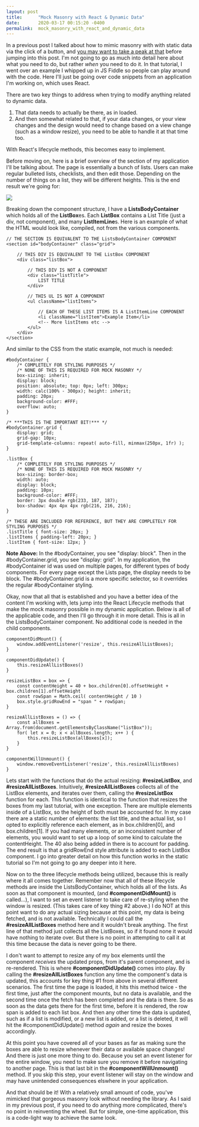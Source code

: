 ```yaml
---
layout: post
title:      "Mock Masonry with React & Dynamic Data"
date:       2020-03-17 00:15:20 -0400
permalink:  mock_masonry_with_react_and_dynamic_data
---
```



In a previous post I talked about how to mimic masonry with with static data via the click of a button, and [you may want to take a peak at that](https://saranderson13.github.io/how_to_mimic_masonry_with_css_grid_vanilla_js) before jumping into this post. I'm not going to go as much into detail here about what you need to do, but rather *when* you need to do it. In that tutorial, I went over an example I whipped up in JS Fiddle so people can play around with the code. Here I'll just be going over code snippets from an application I'm working on, which uses React. 

There are two key things to address when trying to modify anything related to dynamic data. 

1. That data needs to actually be there, as in loaded. 
2. And then somewhat related to that, if your data changes, or your view changes and the design would need to change based on a view change (such as a window resize), you need to be able to handle it at that time too. 

With React's lifecycle methods, this becomes easy to implement. 

Before moving on, here is a brief overview of the section of my application I'll be talking about. The page is essentially a bunch of lists. Users can make regular bulleted lists, checklists, and then edit those. Depending on the number of things on a list, they will be different heights. This is the end result we're going for:

![](https://i.ibb.co/C6vkcCX/Aesthetic-Lists.png)

Breaking down the component structure, I have a **ListsBodyContainer** which holds all of the **ListBox**es. Each **ListBox** contains a List Title (just a div, not component), and many **ListItemLine**s. Here is an example of what the HTML would look like, compiled, not from the various components.

```
// THE SECTION IS EQUIVALENT TO THE ListsBodyContainer COMPONENT
<section id="bodyContainer" class="grid">

    // THIS DIV IS EQUIVALENT TO THE ListBox COMPONENT
    <div class="listBox">
		
        // THIS DIV IS NOT A COMPONENT
        <div class="listTitle">
            LIST TITLE
        </div>
				
        // THIS UL IS NOT A COMPONENT
        <ul className="listItems">
				    
            // EACH OF THESE LIST ITEMS IS A ListItemLine COMPONENT
            <li className="listItem">Example Item</li>
            <!-- More listItems etc -->
        </ul>
    </div>
</section>
```

And similar to the CSS from the static example, not much is needed:


```
#bodyContainer {
    /* COMPLETELY FOR STYLING PURPOSES */
    /* NONE OF THIS IS REQUIRED FOR MOCK MASONRY */
    box-sizing: inherit;
    display: block;
    position: absolute; top: 0px; left: 300px;
    width: calc(100% - 300px); height: inherit;
    padding: 20px;
    background-color: #FFF;
    overflow: auto;
}

/* ***THIS IS THE IMPORTANT BIT!*** */
#bodyContainer.grid {
    display: grid;
    grid-gap: 10px;
    grid-template-columns: repeat( auto-fill, minmax(250px, 1fr) );
}
    
.listBox {
    /* COMPLETELY FOR STYLING PURPOSES */
    /* NONE OF THIS IS REQUIRED FOR MOCK MASONRY */
    box-sizing: border-box;
    width: auto;
    display: block;
    padding: 10px;
    background-color: #FFF;
    border: 3px double rgb(233, 187, 187);
    box-shadow: 4px 4px 4px rgb(216, 216, 216);
}

/* THESE ARE INCLUDED FOR REFERENCE, BUT THEY ARE COMPLETELY FOR STYLING PURPOSES */
.listTitle { font-size: 20px; }
.listItems { padding-left: 20px; }
.listItem { font-size: 12px; }
```

**Note Above:** In the #bodyContainer, you see "display: block". Then in the #bodyContainer.grid, you see "display: grid". In my application, the #bodyContainer id was used on multiple pages, for different types of body components. For every page except the Lists page, the display needs to be block. The #bodyContainer.grid is a more specific selector, so it overrides the regular #bodyContainer styling.

Okay, now that all that is established and you have a better idea of the content I'm working with, lets jump into the React Lifecycle methods that make the mock masonry possible in my dynamic application. Below is all of the applicable code, and then I'll go through it in more detail. This is all in the ListsBodyContainer component. No additional code is needed in the child components.

```
componentDidMount() {
    window.addEventListener('resize', this.resizeAllListBoxes);
}

componentDidUpdate() {
    this.resizeAllListBoxes()
}

resizeListBox = box => {
    const contentHeight = 40 + box.children[0].offsetHeight + box.children[1].offsetHeight
    const rowSpan = Math.ceil( contentHeight / 10 )
    box.style.gridRowEnd = "span " + rowSpan;
}

resizeAllListBoxes = () => {
    const allBoxes = Array.from(document.getElementsByClassName("listBox"));
    for( let x = 0; x < allBoxes.length; x++ ) {
        this.resizeListBox(allBoxes[x]);
    }
}

componentWillUnmount() {
    window.removeEventListener('resize', this.resizeAllListBoxes)
}
```

Lets start with the functions that do the actual resizing: **#resizeListBox**, and **#resizeAllListBoxes**. Intuitively, **#resizeAllListBoxes** collects all of the ListBox elements, and iterates over them, calling the **#resizeListBox** function for each. This function is identical to the function that resizes the boxes from my last tutorial, with one exception. There are multiple elements inside of a ListBox, so the height of both must be accounted for. In my case there are a static number of elements: the list title, and the actual list, so I opted to explicitly reference each element, as in box.children[0], and box.children[1]. If you had many elements, or an inconsistent number of elements, you would want to set up a loop of some kind to calculate the contentHeight. The 40 also being added in there is to account for padding. The end result is that a gridRowEnd style attribute is added to each ListBox component. I go into greater detail on how this function works in the static tutorial so I'm not going to go any deeper into it here.

Now on to the three lifecycle methods being utilized, because this is really where it all comes together. Remember now that all of these lifecycle methods are inside the ListsBodyContainer, which holds all of the lists. As soon as that component is mounted, (and **#componentDidMount()** is called...), I want to set an event listener to take care of re-styling when the window is resized. (This takes care of key thing #2 above.) I do NOT at this point want to do any actual sizing because at this point, my data is being fetched, and is not available. Technically I could call the **#resizeAllListBoxes** method here and it wouldn't break anything. The first line of that method just collects all the ListBoxes, so if it found none it would have nothing to iterate over. But there is no point in attempting to call it at this time because the data is never going to be there.

I don't want to attempt to resize any of my box elements until the component *receives* the updated props, from it's parent component, and is re-rendered. This is where **#componentDidUpdate()** comes into play. By calling the **#resizeAllListBoxes** function any time the component's data is updated, this accounts for key thing #1 from above in several different scenarios. The first time the page is loaded, it hits this method twice - the first time, just after the component mounts, but no data is available, and the second time once the fetch has been completed and the data is there. So as soon as the data gets there for the first time, before it is rendered, the row span is added to each list box. And then any other time the data is updated, such as if a list is modified, or a new list is added, or a list is deleted, it will hit the #componentDidUpdate() method *again* and resize the boxes accordingly.

At this point you have covered all of your bases as far as making sure the boxes are able to resize whenever their data or available space changes! And there is just one more thing to do. Because you set an event listener for the entire window, you need to make sure you remove it before navigating to another page. This is that last bit in the **#componentWillUnmount()** method. If you skip this step, your event listener will stay on the window and may have unintended consequences elswhere in your application.

And that should be it! With a relatively small amount of code, you've mimicked that gorgeous masonry look without needing the library. As I said in my previous post, if you need to do anything more complicated, there's no point in reinventing the wheel. But for simple, one-time application, this is a code-light way to achieve the same look.
